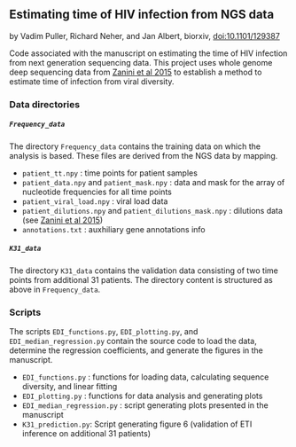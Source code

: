 ## Estimating time of HIV infection from NGS data
by Vadim Puller, Richard Neher, and Jan Albert, biorxiv, [doi:10.1101/129387](https://doi.org/10.1101/129387)

Code associated with the manuscript on estimating the time of HIV infection from next generation sequencing data.
This project uses whole genome deep sequencing data from [Zanini et al 2015](http://hiv.biozentrum.unibas.ch) to establish a method to estimate time of infection from viral diversity.

### Data directories
##### `Frequency_data`
The directory `Frequency_data` contains the training data on which the analysis is based.
These files are derived from the NGS data by mapping.

  * `patient_tt.npy` :   time points for patient samples
  * `patient_data.npy` and `patient_mask.npy` : data and mask for the array of nucleotide frequencies for all time points
  * `patient_viral_load.npy` :  viral load data
  * `patient_dilutions.npy` and `patient_dilutions_mask.npy` : dilutions data (see [Zanini et al 2015](http://hiv.biozentrum.unibas.ch))
  * `annotations.txt` : auxhiliary gene annotations info


##### `K31_data`
The directory `K31_data` contains the validation data consisting of two time points from additional 31 patients.
The directory content is structured as above in `Frequency_data`.


### Scripts
The scripts `EDI_functions.py`, `EDI_plotting.py`, and `EDI_median_regression.py` contain the source code to load the data, determine the regression coefficients,
and generate the figures in the manuscript.

  * `EDI_functions.py` : functions for loading data, calculating sequence diversity, and linear fitting
  * `EDI_plotting.py` : functions for data analysis and generating plots
  * `EDI_median_regression.py` : script generating plots presented in the manuscript
  * `K31_prediction.py`: Script generating figure 6 (validation of ETI inference on additional 31 patients)
